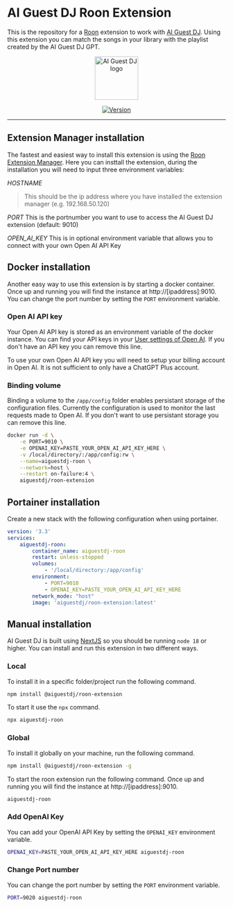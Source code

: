 # AI Guest DJ Roon Extension

This is the repository for a [Roon](https://roon.app/) extension to work with [AI Guest DJ](https://aiguestdj.com). Using this extension you can match the songs in your library with the playlist created by the AI Guest DJ GPT.

<p align="center"><a href="https://aiguestdj.com" target="_blank" rel="noopener noreferrer"><img width="100" src="https://aiguestdj.com/img/logo.png" alt="AI Guest DJ logo"></a></p>

<p align="center">
  <a href="https://www.npmjs.com/package/next"><img src="https://img.shields.io/node/v/next.svg?sanitize=true" alt="Version"></a>
</p>

------------

## Extension Manager installation

The fastest and easiest way to install this extension is using the [Roon Extension Manager](https://github.com/TheAppgineer/roon-extension-manager). Here you can insttall the extension, during the installation you will need to input three environment variables:

*HOSTNAME*
> This should be the ip address where you have installed the extension manager (e.g. 192.168.50.120)

*PORT*
This is the portnumber you want to use to access the AI Guest DJ extension (default: 9010)

*OPEN_AI_KEY*
This is in optional environment variable that allows you to connect with your own Open AI API Key

## Docker installation

Another easy way to use this extension is by starting a docker container. Once up and running you will find the instance at http://[ipaddress]:9010. You can change the port number by setting the `PORT` environment variable.

### Open AI API key

Your Open AI API key is stored as an environment variable of the docker instance. You can find your API keys in your [User settings of Open AI](https://platform.openai.com/api-keys). If you don't have an API key you can remove this line.

To use your own Open AI API key you will need to setup your billing account in Open AI. It is not sufficient to only have a ChatGPT Plus account.

### Binding volume

Binding a volume to the `/app/config` folder enables persistant storage of the configuration files. Currently the configuration is used to monitor the last requests made to Open AI. If you don't want to use persistant storage you can remove this line.

```sh
docker run -d \
    -e PORT=9010 \
    -e OPENAI_KEY=PASTE_YOUR_OPEN_AI_API_KEY_HERE \
    -v /local/directory/:/app/config:rw \
    --name=aiguestdj-roon \
    --network=host \
    --restart on-failure:4 \
    aiguestdj/roon-extension
```

## Portainer installation

Create a new stack with the following configuration when using portainer.

```yaml
version: '3.3'
services:
    aiguestdj-roon:
        container_name: aiguestdj-roon
        restart: unless-stopped
        volumes:
            - '/local/directory:/app/config'
        environment:
            - PORT=9010
            - OPENAI_KEY=PASTE_YOUR_OPEN_AI_API_KEY_HERE
        network_mode: "host"
        image: 'aiguestdj/roon-extension:latest'
```

## Manual installation

AI Guest DJ is built using [NextJS](https://nextjs.org/) so you should be running `node 18` or higher. You can install and run this extension in two different ways.

### Local

To install it in a specific folder/project run the following command.

```sh
npm install @aiguestdj/roon-extension
```

To start it use the `npx` command.

```sh
npx aiguestdj-roon
```

### Global

To install it globally on your machine, run the following command.

```sh
npm install @aiguestdj/roon-extension -g
```

To start the roon extension run the following command. Once up and running you will find the instance at http://[ipaddress]:9010. 

```sh
aiguestdj-roon
```

### Add OpenAI Key

You can add your OpenAI API Key by setting the `OPENAI_KEY` environment variable.

```sh
OPENAI_KEY=PASTE_YOUR_OPEN_AI_API_KEY_HERE aiguestdj-roon
```

### Change Port number

You can change the port number by setting the `PORT` environment variable.

```sh
PORT=9020 aiguestdj-roon
```
